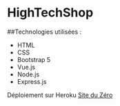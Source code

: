 # HighTechShop

##Technologies utilisées : 
  * HTML
  * CSS
  * Bootstrap 5
  * Vue.js
  * Node.js
  * Express.js

Déploiement sur Heroku [Site du Zéro](https://hightechshopthomas.herokuapp.com/#/)
